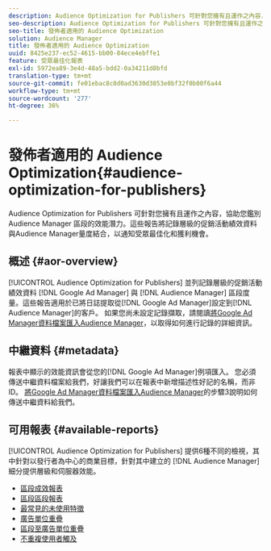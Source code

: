 ```yaml
---
description: Audience Optimization for Publishers 可針對您擁有且運作之內容，協助您鑑別 Audience Manager 區段的效能潛力。這些報告將記錄層級的促銷活動績效資料與Audience Manager量度結合，以通知受眾最佳化和獲利機會。
seo-description: Audience Optimization for Publishers 可針對您擁有且運作之內容，協助您鑑別 Audience Manager 區段的效能潛力。這些報告將記錄層級的促銷活動績效資料與Audience Manager量度結合，以通知受眾最佳化和獲利機會。
seo-title: 發佈者適用的 Audience Optimization
solution: Audience Manager
title: 發佈者適用的 Audience Optimization
uuid: 8425e237-ec52-4615-bb00-84ece4ebffe1
feature: 受眾最佳化報表
exl-id: 5972ea89-3e4d-48a5-bdd2-0a34211d8bfd
translation-type: tm+mt
source-git-commit: fe01ebac8c0d0ad3630d3853e0bf32f0b00f6a44
workflow-type: tm+mt
source-wordcount: '277'
ht-degree: 36%

---
```


# 發佈者適用的 Audience Optimization{#audience-optimization-for-publishers}

Audience Optimization for Publishers 可針對您擁有且運作之內容，協助您鑑別 Audience Manager 區段的效能潛力。這些報告將記錄層級的促銷活動績效資料與Audience Manager量度結合，以通知受眾最佳化和獲利機會。

## 概述 {#aor-overview}

[!UICONTROL Audience Optimization for Publishers] 並列記錄層級的促銷活動績效資料 [!DNL Google Ad Manager] 與 [!DNL Audience Manager] 區段度量。這些報告適用於已將日誌提取從[!DNL Google Ad Manager]設定到[!DNL Audience Manager]的客戶。 如果您尚未設定記錄擷取，請閱讀[將Google Ad Manager資料檔案匯入Audience Manager](import-dfp.md)，以取得如何進行記錄的詳細資訊。

## 中繼資料 {#metadata}

報表中顯示的效能資訊會從您的[!DNL Google Ad Manager]例項匯入。 您必須傳送中繼資料檔案給我們，好讓我們可以在報表中新增描述性好記的名稱，而非ID。 [將Google Ad Manager資料檔案匯入Audience Manager](../../../reporting/audience-optimization-reports/aor-publishers/import-dfp.md)的步驟3說明如何傳送中繼資料給我們。

## 可用報表 {#available-reports}

[!UICONTROL Audience Optimization for Publishers] 提供6種不同的檢視，其中針對以發行者為中心的商業目標，針對其中建立的 [!DNL Audience Manager] 細分提供層級和伺服器效能。

+ [區段成效報表](publisher-segment-performance.md)
+ [區段區段報表](publisher-segment-trends.md)
+ [最常見的未使用特徵](publisher-top-unused-traits.md)
+ [廣告單位重疊](publisher-ad-unit-overlap.md)
+ [區段至廣告單位重疊](publisher-segment-ad-unit-overlap.md)
+ [不重複使用者觸及](publisher-unique-reach.md)
